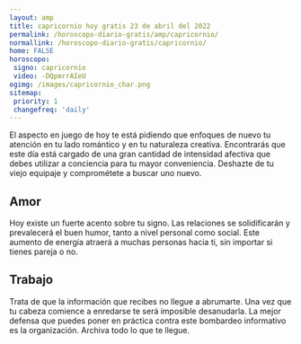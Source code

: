 ```yaml
---
layout: amp
title: capricornio hoy gratis 23 de abril del 2022 
permalink: /horoscopo-diario-gratis/amp/capricornio/
normallink: /horoscopo-diario-gratis/capricornio/
home: FALSE
horoscopo:
 signo: capricornio
 video: -DQpmrrAIeU
ogimg: /images/capricornio_char.png
sitemap:
 priority: 1
 changefreq: 'daily'
---
```



El aspecto en juego de hoy te está pidiendo que enfoques de nuevo tu atención en tu lado romántico y en tu naturaleza creativa. Encontrarás que este día está cargado de una gran cantidad de intensidad afectiva que debes utilizar a conciencia para tu mayor conveniencia. Deshazte de tu viejo equipaje y comprométete a buscar uno nuevo.

## Amor

Hoy existe un fuerte acento sobre tu signo. Las relaciones se solidificarán y prevalecerá el buen humor, tanto a nivel personal como social. Este aumento de energía atraerá a muchas personas hacia ti, sin importar si tienes pareja o no.

## Trabajo

Trata de que la información que recibes no llegue a abrumarte. Una vez que tu cabeza comience a enredarse te será imposible desanudarla. La mejor defensa que puedes poner en práctica contra este bombardeo informativo es la organización. Archiva todo lo que te llegue.